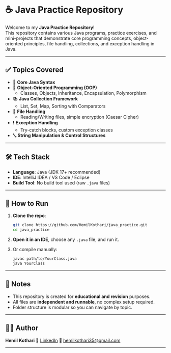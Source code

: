 


# ☕ Java Practice Repository

Welcome to my **Java Practice Repository**!  
This repository contains various Java programs, practice exercises, and mini-projects that demonstrate core programming concepts, object-oriented principles, file handling, collections, and exception handling in Java.

---

## ✅ Topics Covered

- 🧠 **Core Java Syntax**
- 🧱 **Object-Oriented Programming (OOP)**
  - Classes, Objects, Inheritance, Encapsulation, Polymorphism
- 📚 **Java Collection Framework**
  - List, Set, Map, Sorting with Comparators
- 📁 **File Handling**
  - Reading/Writing files, simple encryption (Caesar Cipher)
- ❗ **Exception Handling**
  - Try-catch blocks, custom exception classes
- 🔤 **String Manipulation & Control Structures**

---

## 🛠️ Tech Stack

- **Language**: Java (JDK 17+ recommended)
- **IDE**: IntelliJ IDEA / VS Code / Eclipse
- **Build Tool**: No build tool used (raw `.java` files)

---
## 🚀 How to Run

1. **Clone the repo**:
   ```bash
   git clone https://github.com/HemilKothari/java_practice.git
   cd java_practice
   ```

2. **Open it in an IDE**, choose any `.java` file, and run it.

3. Or compile manually:

   ```bash
   javac path/to/YourClass.java
   java YourClass
   ```

---

## 📌 Notes

* This repository is created for **educational and revision** purposes.
* All files are **independent and runnable**, no complex setup required.
* Folder structure is modular so you can navigate by topic.

---

## 👨‍💻 Author

**Hemil Kothari**
🔗 [LinkedIn](https://www.linkedin.com/in/hemil-kothari)
📧 [hemilkothari35@gmail.com](mailto:hemilkothari35@gmail.com)

---


